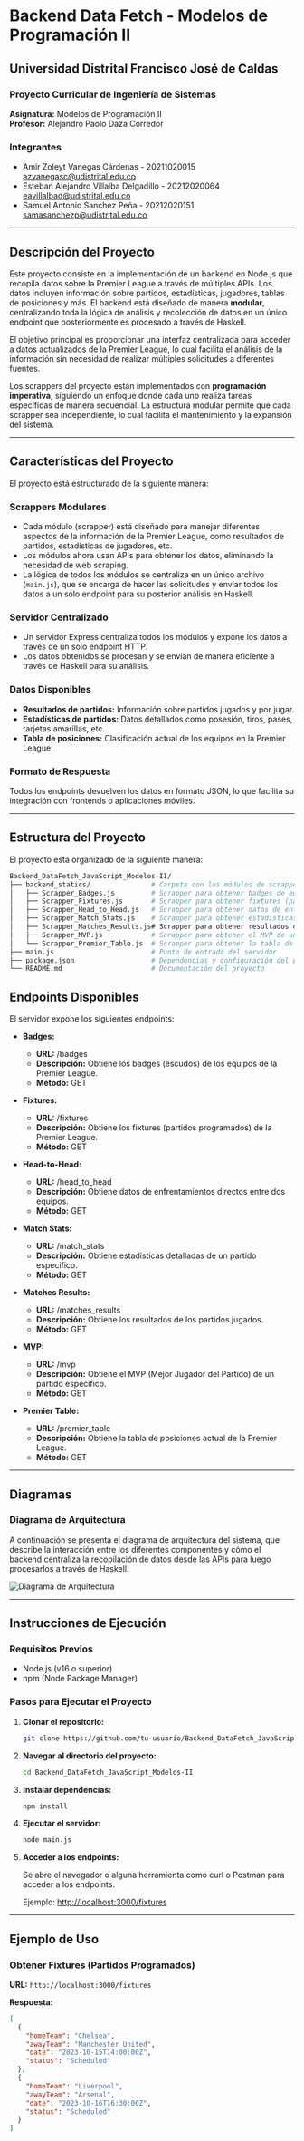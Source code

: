 # Backend Data Fetch - Modelos de Programación II
## Universidad Distrital Francisco José de Caldas
### Proyecto Curricular de Ingeniería de Sistemas

**Asignatura:** Modelos de Programación II  
**Profesor:** Alejandro Paolo Daza Corredor

### Integrantes

- Amir Zoleyt Vanegas Cárdenas - 20211020015 <br> azvanegasc@udistrital.edu.co
- Esteban Alejandro Villalba Delgadillo - 20212020064 <br> eavillalbad@udistrital.edu.co
- Samuel Antonio Sanchez Peña - 20212020151 <br> samasanchezp@udistrital.edu.co

---

## Descripción del Proyecto

Este proyecto consiste en la implementación de un backend en Node.js que recopila datos sobre la Premier League a través de múltiples APIs. Los datos incluyen información sobre partidos, estadísticas, jugadores, tablas de posiciones y más. El backend está diseñado de manera **modular**, centralizando toda la lógica de análisis y recolección de datos en un único endpoint que posteriormente es procesado a través de Haskell.

El objetivo principal es proporcionar una interfaz centralizada para acceder a datos actualizados de la Premier League, lo cual facilita el análisis de la información sin necesidad de realizar múltiples solicitudes a diferentes fuentes.

Los scrappers del proyecto están implementados con **programación imperativa**, siguiendo un enfoque donde cada uno realiza tareas específicas de manera secuencial. La estructura modular permite que cada scrapper sea independiente, lo cual facilita el mantenimiento y la expansión del sistema.

---

## Características del Proyecto

El proyecto está estructurado de la siguiente manera:

### Scrappers Modulares

- Cada módulo (scrapper) está diseñado para manejar diferentes aspectos de la información de la Premier League, como resultados de partidos, estadísticas de jugadores, etc.
- Los módulos ahora usan APIs para obtener los datos, eliminando la necesidad de web scraping.
- La lógica de todos los módulos se centraliza en un único archivo (`main.js`), que se encarga de hacer las solicitudes y enviar todos los datos a un solo endpoint para su posterior análisis en Haskell.

### Servidor Centralizado

- Un servidor Express centraliza todos los módulos y expone los datos a través de un solo endpoint HTTP.
- Los datos obtenidos se procesan y se envían de manera eficiente a través de Haskell para su análisis.

### Datos Disponibles

- **Resultados de partidos:** Información sobre partidos jugados y por jugar.
- **Estadísticas de partidos:** Datos detallados como posesión, tiros, pases, tarjetas amarillas, etc.
- **Tabla de posiciones:** Clasificación actual de los equipos en la Premier League.

### Formato de Respuesta

Todos los endpoints devuelven los datos en formato JSON, lo que facilita su integración con frontends o aplicaciones móviles.

---

## Estructura del Proyecto

El proyecto está organizado de la siguiente manera:
```bash
Backend_DataFetch_JavaScript_Modelos-II/
├── backend_statics/               # Carpeta con los módulos de scrappers
│   ├── Scrapper_Badges.js         # Scrapper para obtener badges de equipos
│   ├── Scrapper_Fixtures.js       # Scrapper para obtener fixtures (partidos)
│   ├── Scrapper_Head_to_Head.js   # Scrapper para obtener datos de enfrentamientos directos
│   ├── Scrapper_Match_Stats.js    # Scrapper para obtener estadísticas de partidos
│   ├── Scrapper_Matches_Results.js# Scrapper para obtener resultados de partidos
│   ├── Scrapper_MVP.js            # Scrapper para obtener el MVP de un partido
│   └── Scrapper_Premier_Table.js  # Scrapper para obtener la tabla de posiciones
├── main.js                        # Punto de entrada del servidor
├── package.json                   # Dependencias y configuración del proyecto
└── README.md                      # Documentación del proyecto
```

## Endpoints Disponibles

El servidor expone los siguientes endpoints:

- **Badges:**
  - **URL:** /badges
  - **Descripción:** Obtiene los badges (escudos) de los equipos de la Premier League.
  - **Método:** GET

- **Fixtures:**
  - **URL:** /fixtures
  - **Descripción:** Obtiene los fixtures (partidos programados) de la Premier League.
  - **Método:** GET

- **Head-to-Head:**
  - **URL:** /head_to_head
  - **Descripción:** Obtiene datos de enfrentamientos directos entre dos equipos.
  - **Método:** GET

- **Match Stats:**
  - **URL:** /match_stats
  - **Descripción:** Obtiene estadísticas detalladas de un partido específico.
  - **Método:** GET

- **Matches Results:**
  - **URL:** /matches_results
  - **Descripción:** Obtiene los resultados de los partidos jugados.
  - **Método:** GET

- **MVP:**
  - **URL:** /mvp
  - **Descripción:** Obtiene el MVP (Mejor Jugador del Partido) de un partido específico.
  - **Método:** GET

- **Premier Table:**
  - **URL:** /premier_table
  - **Descripción:** Obtiene la tabla de posiciones actual de la Premier League.
  - **Método:** GET

---

## Diagramas

### Diagrama de Arquitectura

A continuación se presenta el diagrama de arquitectura del sistema, que describe la interacción entre los diferentes componentes y cómo el backend centraliza la recopilación de datos desde las APIs para luego procesarlos a través de Haskell.

![Diagrama de Arquitectura](../Backend_DataFetch_JavaScript_Modelos-II/Diagramas/Diagrama_de_arquitectura.png)

---
## Instrucciones de Ejecución

### Requisitos Previos

- Node.js (v16 o superior)
- npm (Node Package Manager)

### Pasos para Ejecutar el Proyecto

1. **Clonar el repositorio:**

    ```bash
    git clone https://github.com/tu-usuario/Backend_DataFetch_JavaScript_Modelos-II.git
    ```

2. **Navegar al directorio del proyecto:**

    ```bash
    cd Backend_DataFetch_JavaScript_Modelos-II
    ```

3. **Instalar dependencias:**

    ```bash
    npm install
    ```

4. **Ejecutar el servidor:**

    ```bash
    node main.js
    ```

5. **Acceder a los endpoints:**

    Se abre el navegador o alguna herramienta como curl o Postman para acceder a los endpoints.

    Ejemplo: [http://localhost:3000/fixtures](http://localhost:3000/fixtures)

---

## Ejemplo de Uso

### Obtener Fixtures (Partidos Programados)

**URL:** `http://localhost:3000/fixtures`

**Respuesta:**

```json
[
  {
    "homeTeam": "Chelsea",
    "awayTeam": "Manchester United",
    "date": "2023-10-15T14:00:00Z",
    "status": "Scheduled"
  },
  {
    "homeTeam": "Liverpool",
    "awayTeam": "Arsenal",
    "date": "2023-10-16T16:30:00Z",
    "status": "Scheduled"
  }
]
